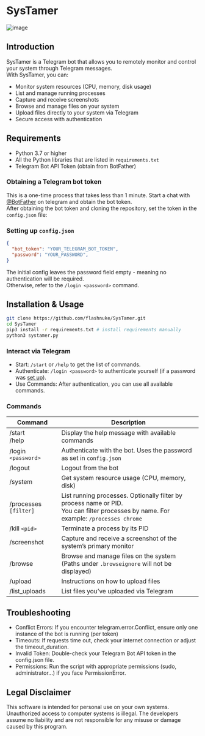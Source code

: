 # SysTamer
![image](https://github.com/user-attachments/assets/34ea1223-1d90-4238-9536-a8cd74e964b9)

## Introduction

SysTamer is a Telegram bot that allows you to remotely monitor and control your system through Telegram messages. 
</br> With SysTamer, you can:

* Monitor system resources (CPU, memory, disk usage)
* List and manage running processes
* Capture and receive screenshots
* Browse and manage files on your system
* Upload files directly to your system via Telegram
* Secure access with authentication

## Requirements

* Python 3.7 or higher
* All the Python libraries that are listed in `requirements.txt`
* Telegram Bot API Token (obtain from BotFather)

### Obtaining a Telegram bot token
This is a one-time process that takes less than 1 minute. Start a chat with [@BotFather](https://core.telegram.org/bots/faq#how-do-i-create-a-bot) on telegram and obtain the bot token.
</br>
After obtaining the bot token and cloning the repository, set the token in the `config.json` file:

### Setting up `config.json`
```json
{
  "bot_token": "YOUR_TELEGRAM_BOT_TOKEN",
  "password": "YOUR_PASSWORD",
}
```
The initial config leaves the password field empty - meaning no authentication will be required.</br>
Otherwise, refer to the `/login <password>` command.

## Installation & Usage
```bash
git clone https://github.com/flashnuke/SysTamer.git
cd SysTamer
pip3 install -r requirements.txt # install requirements manually
python3 systamer.py
```

### Interact via Telegram
* Start: `/start` or `/help` to get the list of commands.
* Authenticate: `/login <password>` to authenticate yourself (if a password was [set up](https://github.com/flashnuke/SysTamer?tab=readme-ov-file#setting-up-configjson)).
* Use Commands: After authentication, you can use all available commands.

### Commands
| Command | Description |
|-------------------------|---------------|
| /start </br> /help      | Display the help message with available commands     |
| /login `<password> `    | Authenticate with the bot. Uses the password as set in `config.json`   |
| /logout                 | Logout from the bot     |
| /system                 | Get system resource usage (CPU, memory, disk)   |
| /processes `[filter]`   | List running processes. Optionally filter by process name or PID. </br> You can filter processes by name. For example: `/processes chrome`     |
| /kill `<pid>`           | Terminate a process by its PID   |
| /screenshot             | Capture and receive a screenshot of the system’s primary monitor     |
| /browse                 | Browse and manage files on the system (Paths under `.browseignore` will not be displayed)   |
| /upload                 | Instructions on how to upload files   |
| /list_uploads           | List files you’ve uploaded via Telegram   |


## Troubleshooting
* Conflict Errors: If you encounter telegram.error.Conflict, ensure only one instance of the bot is running (per token)
* Timeouts: If requests time out, check your internet connection or adjust the timeout_duration.
* Invalid Token: Double-check your Telegram Bot API token in the config.json file.
* Permissions: Run the script with appropriate permissions (sudo, administrator...) if you face PermissionError.

## Legal Disclaimer
This software is intended for personal use on your own systems. Unauthorized access to computer systems is illegal. The developers assume no liability and are not responsible for any misuse or damage caused by this program.
